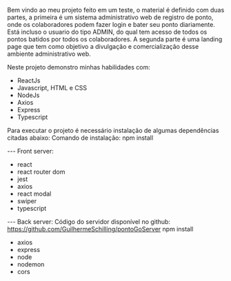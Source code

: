 Bem vindo ao meu projeto feito em um teste,
o material é definido com duas partes, a primeira é um sistema administrativo web de
registro de ponto, onde os colaboradores podem fazer login e bater seu ponto
diariamente. Está incluso o usuario do tipo ADMIN, do qual tem acesso de todos
os pontos batidos por todos os colaboradores.
A segunda parte é uma landing page que tem como objetivo a divulgação e comercialização 
desse ambiente administrativo web. 

Neste projeto demonstro minhas habilidades com:

* ReactJs
* Javascript, HTML e CSS
* NodeJs
* Axios
* Express
* Typescript

Para executar o projeto é necessário instalação de algumas dependências citadas abaixo:
Comando de instalação: npm install

--- Front server:
* react
* react router dom
* jest
* axios
* react modal
* swiper
* typescript

--- Back server: 
Código do servidor disponível no github: https://github.com/GuilhermeSchilling/pontoGoServer
npm install

* axios
* express
* node
* nodemon
* cors
